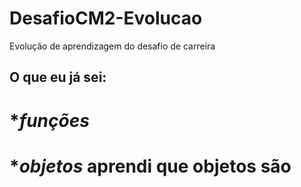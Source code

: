 # DesafioCM2-Evolucao
Evolução de aprendizagem do desafio de carreira

## O que eu já sei:
# **funções*
# **objetos* aprendi que objetos são
